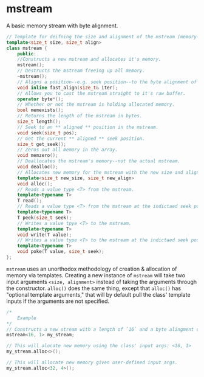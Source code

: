 # mstream
A basic memory stream with byte alignment.

```C++
// Template for deifning the size and alignment of the mstream (memory-stream) upon construction.
template<size_t size, size_t align>
class mstream {
    public:
    //Constructs a new mstream and allocates it's memory.
    mstream();
    // Destructs the mstream freeing up all memory.
    ~mstream();
    // Aligns a position--e.g. seek position--to the byte alignment of the mstream.
    void inline fast_align(size_t& iter);
    // Allows you to cast the mstream straight to it's raw buffer.
    operator byte*();
    // Whether or not the mstream is holding allocated memory.
    bool memexists();
    // Returns the length of the mstream in bytes.
    size_t length();
    // Seek to an ** aligned ** position in the mstream.
    void seek(size_t pos);
    // Get the current ** aligned ** seek position.
    size_t get_seek();
    // Zeros out all memory in the array.
    void memzero();
    // Deallocates the mstream's memory--not the actual mstream.
    void dealloc();
    // Allocates new memory for the mstream with the new size and alignment.
    template<size_t new_size, size_t new_align>
    void alloc();
    // Reads a value type <T> from the mstream.
    template<typename T>
    T read();
    // Reads a value type <T> from the mstream at the indictaed seek position (does not move the seek mstream's position).
    template<typename T>
    T peek(size_t seek);
    // Writes a value tpye <T> to the mstream.
    template<typename T>
    void write(T value);
    // Writes a value type <T> to the mstream at the indictaed seek position (does not move the seek mstream's position).
    template<typename T>
    void poke(T value, size_t seek);
};
```
`mstream` uses an unorthodox methodology of creation & allocation of memory via templates. Creating a new instance of `mstream` will take two input arguments `<size, alignment>` instead of taking the arguments through the constructor. `alloc()` does the same thing, except that `alloc()` has "optional template arguments," that will by default pull the class' template inputs if the arguments are not specified.

```C++
/*
    Example
*/
// Constructs a new stream with a length of `16` and a byte alingment of `1`.
mstream<16, 1> my_stream;

// This will alocate new memory using the class' input args: <16, 1>
my_stream.alloc<>();

// This will allocate new memory given user-defined input args.
my_stream.alloc<32, 4>();
```
